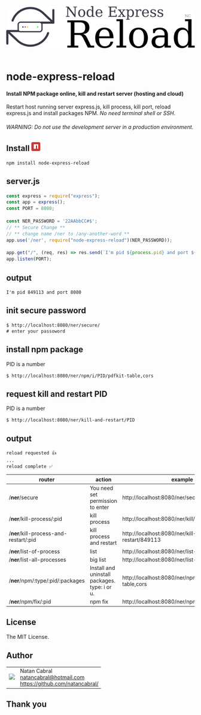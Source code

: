 <p align="center">
  <br/>
  <br/>
  <img src="https://github.com/natancabral/node-express-reload/blob/main/images/logo.png" alt="node-express-reload (Natan Cabral)"/>
  <br/>
  <br/>
</p>

# node-express-reload
#### Install NPM package online, kill and restart server (hosting and cloud)
Restart host running server express.js, kill process, kill port, reload express.js and install packages NPM. *No need terminal shell or SSH*.

###### WARNING: Do not use the development server in a production environment.

## Install [<img src="https://github.com/natancabral/node-express-reload/blob/main/images/npm-tile.png">](https://www.npmjs.com/package/node-express-reload)

```shell
npm install node-express-reload
```

## server.js

```js
const express = require("express");
const app = express();
const PORT = 8080;

const NER_PASSWORD = '22AAbbCC#$';
// ** Secure Change **
// ** change name /ner to /any-another-word **
app.use('/ner', require("node-express-reload")(NER_PASSWORD));

app.get("/", (req, res) => res.send(`I'm pid ${process.pid} and port ${PORT}`));
app.listen(PORT);
```

## output

```shell
I'm pid 849113 and port 8080
```

## init secure password

```shell
$ http://localhost:8080/ner/secure/
# enter your passoword
```

## install npm package

PID is a number
```shell
$ http://localhost:8080/ner/npm/i/PID/pdfkit-table,cors
```

## request kill and restart PID

PID is a number
```shell
$ http://localhost:8080/ner/kill-and-restart/PID
```

## output

```shell
reload requested 👍
...
reload complete ✅
```

| router | action | example |
| -------| -------| --------|
| /**ner**/secure | You need set permission to enter | http://localhost:8080/ner/secure |
| /**ner**/kill-process/:pid | kill process | http://localhost:8080/ner/kill/849113 |
| /**ner**/kill-process-and-restart/:pid | kill process and restart | http://localhost:8080/ner/kill-and-restart/849113 |
| /**ner**/list-of-process | list | http://localhost:8080/ner/list-of-process |
| /**ner**/list-all-processes | big list | http://localhost:8080/ner/list-all-processes |
| /**ner**/npm/:type/:pid/:packages | Install and uninstall packages. type: i or u. | http://localhost:8080/ner/npm/i/849113/pdfkit-table,cors |
| /**ner**/npm/fix/:pid | npm fix | http://localhost:8080/ner/npm/fix/849113 |

## License

The MIT License.

## Author

<table>
  <tr>
    <td>
      <img src="https://github.com/natancabral.png?s=100" width="100"/>
    </td>
    <td>
      Natan Cabral<br />
      <a href="mailto:natancabral@hotmail.com">natancabral@hotmail.com</a><br />
      <a href="https://github.com/natancabral/">https://github.com/natancabral/</a>
    </td>
  </tr>
</table>

## Thank you